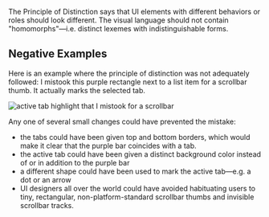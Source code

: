 The Principle of Distinction says that UI elements with different behaviors or roles should look different. The visual language should not contain "homomorphs"—i.e. distinct lexemes with indistinguishable forms.

## Negative Examples

Here is an example where the principle of distinction was not adequately followed: I mistook this purple rectangle next to a list item for a scrollbar thumb. It actually marks the selected tab.

![active tab highlight that I mistook for a scrollbar](https://user-images.githubusercontent.com/693920/147424626-5d292c47-5393-4a1c-93fe-ac19acb109d8.png)

Any one of several small changes could have prevented the mistake:

- the tabs could have been given top and bottom borders, which would make it clear that the purple bar coincides with a tab.
- the active tab could have been given a distinct background color instead of or in addition to the purple bar
- a different shape could have been used to mark the active tab—e.g. a dot or an arrow
- UI designers all over the world could have avoided habituating users to tiny, rectangular, non-platform-standard scrollbar thumbs and invisible scrollbar tracks.